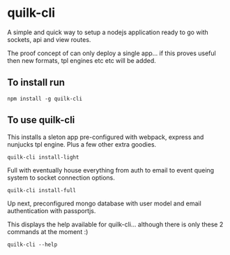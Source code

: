 # quilk-cli

A simple and quick way to setup a nodejs application ready to go with sockets, api and view routes.

The proof concept of can only deploy a single app... if this proves useful then new formats, tpl engines etc etc will be added.

## To install run
```
npm install -g quilk-cli
```

## To use quilk-cli

This installs a sleton app pre-configured with webpack, express and nunjucks tpl engine. Plus a few other extra goodies.
```
quilk-cli install-light
```
Full with eventually house everything from auth to email to event queing system to socket connection options.
```
quilk-cli install-full
```

Up next, preconfigured mongo database with user model and email authentication with passportjs.

This displays the help available for quilk-cli... although there is only these 2 commands at the moment :)
```
quilk-cli --help
```

